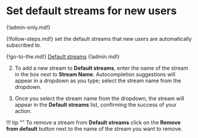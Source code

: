 # Set default streams for new users

{!admin-only.md!}

{!follow-steps.md!} set the default streams that new users are automatically
subscribed to.

{!go-to-the.md!} [Default streams](/#administration/default-streams-list)
{!admin.md!}

2. To add a new stream to **Default streams**, enter the name of the stream in the
box next to **Stream Name**.  Autocompletion suggestions will appear in a
dropdown as you type; select the stream name from the dropdown.

3. Once you select the stream name from the dropdown, the stream will appear in
the **Default streams** list, confirming the success of your action.

!!! tip ""
    To remove a stream from **Default streams** click on the **Remove from default**
    button next to the name of the stream you want to remove.
